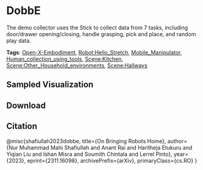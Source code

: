 # DobbE

The demo collector uses the Stick to collect data from 7 tasks, including door/drawer opening/closing, handle grasping, pick and place, and random play data.

**Tags**: [Open-X-Embodiment](oed-playground/tree/master/pages/tags/Open-X-Embodiment.md), [Robot:Hello_Stretch](oed-playground/tree/master/pages/tags/Robot:Hello_Stretch.md), [Mobile_Manipulator](oed-playground/tree/master/pages/tags/Mobile_Manipulator.md), [Human_collection_using_tools](oed-playground/tree/master/pages/tags/Human_collection_using_tools.md), [Scene:Kitchen](oed-playground/tree/master/pages/tags/Scene:Kitchen.md), [Scene:Other_Household_environments](oed-playground/tree/master/pages/tags/Scene:Other_Household_environments.md), [Scene:Hallways](oed-playground/tree/master/pages/tags/Scene:Hallways.md)

## Sampled Visualization



## Download



## Citation

@misc{shafiullah2023dobbe,
    title={On Bringing Robots Home}, 
    author={Nur Muhammad Mahi Shafiullah and Anant Rai and Haritheja Etukuru and Yiqian Liu and Ishan Misra and Soumith Chintala and Lerrel Pinto},
    year={2023},
    eprint={2311.16098},
    archivePrefix={arXiv},
    primaryClass={cs.RO}
}